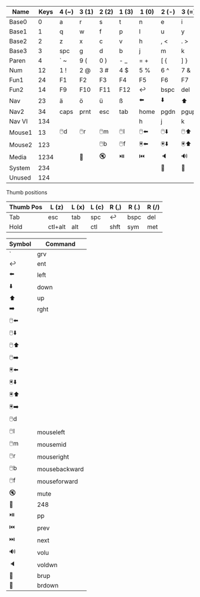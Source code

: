 | Name   | Keys | 4&nbsp;(~) | 3&nbsp;(1) | 2&nbsp;(2) | 1&nbsp;(3) | 1&nbsp;(0) | 2&nbsp;(-) | 3&nbsp;(=) | 4&nbsp;(bspc) |
|--------|------|------------|------------|------------|------------|------------|------------|------------|---------------|
| Base0  | 0    | a          | r          | s          | t          | n          | e          | i          | o             |
| Base1  | 1    | q          | w          | f          | p          | l          | u          | y          | , "           |
| Base2  | 2    | z          | x          | c          | v          | h          | , <        | . >        | / ?           |
| Base3  | 3    | spc        | g          | d          | b          | j          | m          | k          | ; :           |
| Paren  | 4    | ` ~        | 9 (        | 0 )        | - _        | = +        | [ {        | ] }        | \ &#124;      |
| Num    | 12   | 1 !        | 2 @        | 3 #        | 4 $        | 5 %        | 6 ^        | 7 &        | 8 *           |
| Fun1   | 24   | F1         | F2         | F3         | F4         | F5         | F6         | F7         | F8            |
| Fun2   | 14   | F9         | F10        | F11        | F12        | ↩️         | bspc       | del        | ins           |
| Nav    | 23   | ä          | ö          | ü          | ß          | ⬅️         | ⬇️         | ⬆️         | ➡️            |
| Nav2   | 34   | caps       | prnt       | esc        | tab        | home       | pgdn       | pgup       | end           |
| Nav VI | 134  |            |            |            |            | h          | j          | k          | l             |
| Mouse1 | 13   | 🖱️d       | 🖱️r       | 🖱️m       | 🖱️l       | 🖱️⬅️      | 🖱️⬇️      | 🖱️⬆️      | 🖱️➡️         |   
| Mouse2 | 123  |            |            | 🖱️b       | 🖱️f       | 🖲️️⬅️     | 🖲️️⬇️     | 🖲️️⬆️     | 🖲️️➡️        |
| Media  | 1234 |            | 🎤         | 🔇         | ⏯️         | ⏮️         | 🔈         | 🔊         | ⏭️            |
| System | 234  |            |            |            |            |            | 🔅         | 🔆         |               |
| Unused | 124  |            |            |            |            |            |            |            |               |
                                 
Thumb positions

| Thumb Pos | L (z)   | L (x) | L (c) | R (,) | R (.) | R (/) |
|-----------|---------|-------|-------|-------|-------|-------|
| Tab       | esc     | tab   | spc   | ↩️    | bspc  | del   |
| Hold      | ctl+alt | alt   | ctl   | shft  | sym   | met   |

| Symbol | Command                  |
|--------|--------------------------|
| `      | grv                      |
| ↩️️    | ent                      |
| ⬅️     | left                     |
| ⬇️     | down                     |
| ⬆️     | up                       |
| ➡️     | rght                     |
| 🖱️⬅️  |                          |
| 🖱️⬇️  |                          |
| 🖱️⬆️  |                          |
| 🖱️➡️  |                          |
| 🖲️️⬅️ | <wheel left>             |
| 🖲️️⬇️ |                          |
| 🖲️️⬆️ |                          |
| 🖲️️➡️ |                          |
| 🖱️d   | <double left>            |
| 🖱️l   | mouseleft                |
| 🖱️m   | mousemid                 |
| 🖱️r   | mouseright               |
| 🖱️b   | mousebackward            |
| 🖱️f   | mouseforward             |
| 🔇     | mute                     |
| 🎤     | 248 <use direct keycode> |
| ⏯️     | pp                       |
| ⏮️     | prev                     |
| ⏭️️    | next                     |
| 🔊     | volu                     |
| 🔈     | voldwn                   |
| 🔆     | brup                     |
| 🔅     | brdown                   |
